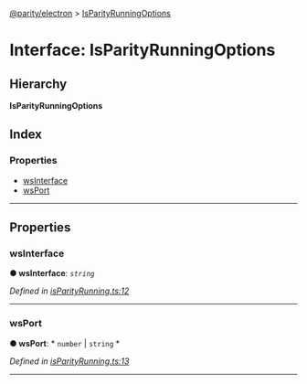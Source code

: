 [@parity/electron](../README.md) > [IsParityRunningOptions](../interfaces/isparityrunningoptions.md)

# Interface: IsParityRunningOptions

## Hierarchy

**IsParityRunningOptions**

## Index

### Properties

* [wsInterface](isparityrunningoptions.md#wsinterface)
* [wsPort](isparityrunningoptions.md#wsport)

---

## Properties

<a id="wsinterface"></a>

###  wsInterface

**● wsInterface**: *`string`*

*Defined in [isParityRunning.ts:12](https://github.com/paritytech/js-libs/blob/5bb5fa4/packages/electron/src/isParityRunning.ts#L12)*

___
<a id="wsport"></a>

###  wsPort

**● wsPort**: * `number` &#124; `string`
*

*Defined in [isParityRunning.ts:13](https://github.com/paritytech/js-libs/blob/5bb5fa4/packages/electron/src/isParityRunning.ts#L13)*

___

